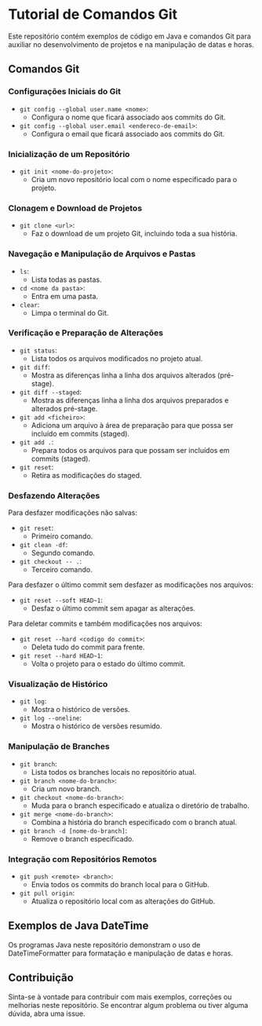 # Tutorial de Comandos Git

Este repositório contém exemplos de código em Java e comandos Git para auxiliar no desenvolvimento de projetos e na manipulação de datas e horas.

## Comandos Git

### Configurações Iniciais do Git

- `git config --global user.name <nome>`:
  - Configura o nome que ficará associado aos commits do Git.
- `git config --global user.email <endereco-de-email>`:
  - Configura o email que ficará associado aos commits do Git.

### Inicialização de um Repositório

- `git init <nome-do-projeto>`:
  - Cria um novo repositório local com o nome especificado para o projeto.

### Clonagem e Download de Projetos

- `git clone <url>`:
  - Faz o download de um projeto Git, incluindo toda a sua história.

### Navegação e Manipulação de Arquivos e Pastas

- `ls`:
  - Lista todas as pastas.
- `cd <nome da pasta>`:
  - Entra em uma pasta.
- `clear`:
  - Limpa o terminal do Git.

### Verificação e Preparação de Alterações

- `git status`:
  - Lista todos os arquivos modificados no projeto atual.
- `git diff`:
  - Mostra as diferenças linha a linha dos arquivos alterados (pré-stage).
- `git diff --staged`:
  - Mostra as diferenças linha a linha dos arquivos preparados e alterados pré-stage.
- `git add <ficheiro>`:
  - Adiciona um arquivo à área de preparação para que possa ser incluído em commits (staged).
- `git add .`:
  - Prepara todos os arquivos para que possam ser incluídos em commits (staged).
- `git reset`:
  - Retira as modificações do staged.

### Desfazendo Alterações

Para desfazer modificações não salvas:
- `git reset`:
  - Primeiro comando.
- `git clean -df`:
  - Segundo comando.
- `git checkout -- .`:
  - Terceiro comando.

Para desfazer o último commit sem desfazer as modificações nos arquivos:
- `git reset --soft HEAD~1`:
  - Desfaz o último commit sem apagar as alterações.

Para deletar commits e também modificações nos arquivos:
- `git reset --hard <codigo do commit>`:
  - Deleta tudo do commit para frente.
- `git reset --hard HEAD~1`:
  - Volta o projeto para o estado do último commit.

### Visualização de Histórico

- `git log`:
  - Mostra o histórico de versões.
- `git log --oneline`:
  - Mostra o histórico de versões resumido.

### Manipulação de Branches

- `git branch`:
  - Lista todos os branches locais no repositório atual.
- `git branch <nome-do-branch>`:
  - Cria um novo branch.
- `git checkout <nome-do-branch>`:
  - Muda para o branch especificado e atualiza o diretório de trabalho.
- `git merge <nome-do-branch>`:
  - Combina a história do branch especificado com o branch atual.
- `git branch -d [nome-do-branch]`:
  - Remove o branch especificado.

### Integração com Repositórios Remotos

- `git push <remote> <branch>`:
  - Envia todos os commits do branch local para o GitHub.
- `git pull origin`:
  - Atualiza o repositório local com as alterações do GitHub.

## Exemplos de Java DateTime

Os programas Java neste repositório demonstram o uso de DateTimeFormatter para formatação e manipulação de datas e horas.

## Contribuição

Sinta-se à vontade para contribuir com mais exemplos, correções ou melhorias neste repositório. Se encontrar algum problema ou tiver alguma dúvida, abra uma issue.
